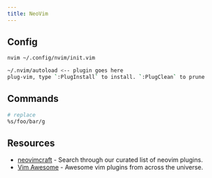 ```yaml
---
title: NeoVim
---
```


## Config

```bash
nvim ~/.config/nvim/init.vim

~/.nvim/autoload <-- plugin goes here
plug-vim, type `:PlugInstall` to install. `:PlugClean` to prune
```

## Commands

```bash
# replace
%s/foo/bar/g
```

## Resources

- [neovimcraft](https://neovimcraft.com/) - Search through our curated list of neovim plugins.
- [Vim Awesome](https://vimawesome.com/) - Awesome vim plugins from across the universe.
